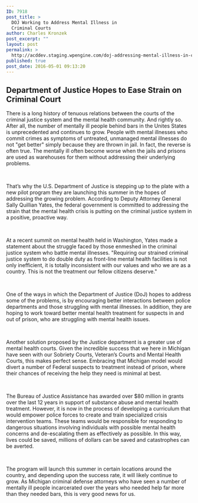 ```yaml
---
ID: 7918
post_title: >
  DOJ Working to Address Mental Illness in
  Criminal Courts
author: Charles Kronzek
post_excerpt: ""
layout: post
permalink: >
  http://acddev.staging.wpengine.com/doj-addressing-mental-illness-in-criminal-courts.html
published: true
post_date: 2016-05-01 09:13:20
---
```

<h2>Department of Justice Hopes to Ease Strain on Criminal Court</h2>
<span style="font-weight: 400;">There is a long history of tenuous relations between the courts of the criminal justice system and the mental health community. And rightly so. After all, the number of mentally ill people behind bars in the Unites States is unprecedented and continues to grow. People with mental illnesses who commit crimes as symptoms of untreated, unmanaged mental illnesses do not "get better" simply because they are thrown in jail. In fact, the reverse is often true. The mentally ill often become worse when the jails and prisons are used as warehouses for them without addressing their underlying problems. </span>

&nbsp;

<span style="font-weight: 400;">That’s why the U.S. Department of Justice is stepping up to the plate with a new pilot program they are launching this summer in the hopes of addressing the growing problem. According to Deputy Attorney General Sally Quillian Yates, the federal government is committed to addressing the strain that the mental health crisis is putting on the criminal justice system in a positive, proactive way.</span>

&nbsp;

<span style="font-weight: 400;">At a recent summit on mental health held in Washington, Yates made a statement about the struggle faced by those enmeshed in the criminal justice system who battle mental illnesses. "Requiring our strained criminal justice system to do double duty as front-line mental health facilities is not only inefficient, it is totally inconsistent with our values and who we are as a country. This is not the treatment our fellow citizens deserve."</span>

&nbsp;

<span style="font-weight: 400;">One of the ways in which the Department of Justice (DoJ) hopes to address some of the problems, is by encouraging better interactions between police departments and those struggling with mental illnesses. In addition, they are hoping to work toward better mental health treatment for suspects in and out of prison, who are struggling with mental health issues.</span>

&nbsp;

<span style="font-weight: 400;">Another solution proposed by the Justice department is a greater use of mental health courts. Given the incredible success that we here in Michigan have seen with our Sobriety Courts, Veteran’s Courts and Mental Health Courts, this makes perfect sense. Embracing that Michigan model would divert a number of Federal suspects to treatment instead of prison, where their chances of receiving the help they need is minimal at best.</span>

&nbsp;

<span style="font-weight: 400;">The Bureau of Justice Assistance has awarded over $80 million in grants over the last 12 years in support of substance abuse and mental health treatment. However, it is now in the process of developing a curriculum that would empower police forces to create and train specialized crisis intervention teams. These teams would be responsible for responding to dangerous situations involving individuals with possible mental health concerns and de-escalating them as effectively as possible. In this way, lives could be saved, millions of dollars can be saved and catastrophes can be averted.</span>

&nbsp;

<span style="font-weight: 400;">The program will launch this summer in certain locations around the country, and depending upon the success rate, it will likely continue to grow. As Michigan criminal defense attorneys who have seen a number of mentally ill people incarcerated over the years who needed help far more than they needed bars, this is very good news for us.</span>

&nbsp;